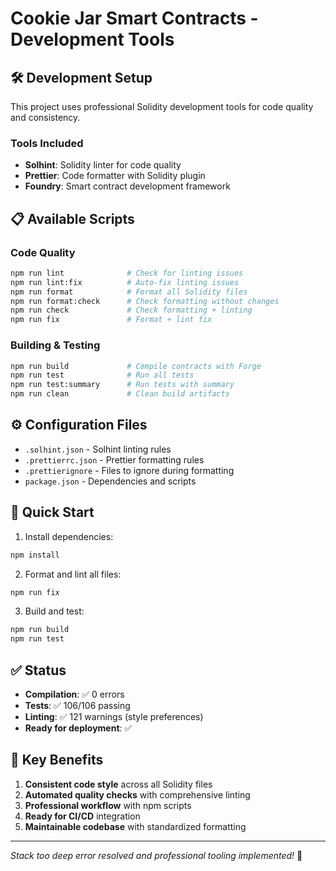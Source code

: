 # Cookie Jar Smart Contracts - Development Tools

## 🛠 Development Setup

This project uses professional Solidity development tools for code quality and consistency.

### Tools Included
- **Solhint**: Solidity linter for code quality
- **Prettier**: Code formatter with Solidity plugin
- **Foundry**: Smart contract development framework

## 📋 Available Scripts

### Code Quality
```bash
npm run lint              # Check for linting issues
npm run lint:fix          # Auto-fix linting issues  
npm run format            # Format all Solidity files
npm run format:check      # Check formatting without changes
npm run check             # Check formatting + linting
npm run fix               # Format + lint fix
```

### Building & Testing
```bash
npm run build             # Compile contracts with Forge
npm run test              # Run all tests
npm run test:summary      # Run tests with summary
npm run clean             # Clean build artifacts
```

## ⚙️ Configuration Files

- `.solhint.json` - Solhint linting rules
- `.prettierrc.json` - Prettier formatting rules  
- `.prettierignore` - Files to ignore during formatting
- `package.json` - Dependencies and scripts

## 🚀 Quick Start

1. Install dependencies:
```bash
npm install
```

2. Format and lint all files:
```bash
npm run fix
```

3. Build and test:
```bash
npm run build
npm run test
```

## ✅ Status

- **Compilation**: ✅ 0 errors
- **Tests**: ✅ 106/106 passing  
- **Linting**: ✅ 121 warnings (style preferences)
- **Ready for deployment**: ✅

## 🎯 Key Benefits

1. **Consistent code style** across all Solidity files
2. **Automated quality checks** with comprehensive linting
3. **Professional workflow** with npm scripts
4. **Ready for CI/CD** integration
5. **Maintainable codebase** with standardized formatting

---

*Stack too deep error resolved and professional tooling implemented!* 🎉
